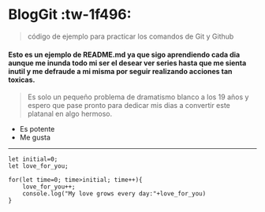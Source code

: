 # BlogGit :tw-1f496:
> código de ejemplo para practicar los comandos de Git y Github 

#### Esto es un ejemplo de README.md ya que sigo aprendiendo cada dia aunque me inunda todo mi ser el desear ver series hasta que me sienta inutil y me defraude a mi misma por seguir realizando acciones tan toxicas.

> Es solo un pequeño problema de dramatismo blanco a los 19 años y espero que pase pronto para dedicar mis dias a convertir este platanal en algo hermoso.

- Es potente
- Me gusta

------------

    let initial=0;
    let love_for_you;
    
    for(let time=0; time>initial; time++){
    	love_for_you++;
    	console.log("My love grows every day:"+love_for_you)
    }
    
    
